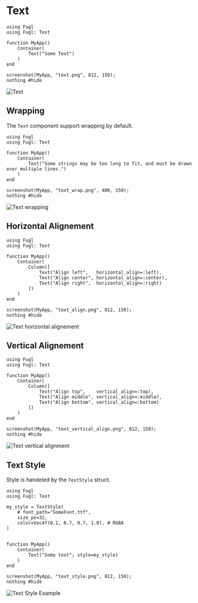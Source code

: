 # Text

``` @example TextExample
using Fugl
using Fugl: Text

function MyApp()
    Container(
        Text("Some Text")
    )
end

screenshot(MyApp, "text.png", 812, 150);
nothing #hide
```

![Text](text.png)

## Wrapping

The `Text` component support wrapping by default.

``` @example TextWrappingExample
using Fugl
using Fugl: Text

function MyApp()
    Container(
        Text("Some strings may be too long to fit, and must be drawn over multiple lines.")
    )
end

screenshot(MyApp, "text_wrap.png", 400, 150);
nothing #hide
```

![Text wrapping](text_wrap.png)

## Horizontal Alignement

``` @example TextAlignement
using Fugl
using Fugl: Text

function MyApp()
    Container(
        Column([
            Text("Align left",   horizontal_align=:left), 
            Text("Align center", horizontal_align=:center), 
            Text("Align right",  horizontal_align=:right)
        ])
    )
end

screenshot(MyApp, "text_align.png", 812, 150);
nothing #hide
```

![Text horizontal alignement](text_align.png)

## Vertical Alignement

``` @example TextVerticalAlignment
using Fugl
using Fugl: Text

function MyApp()
    Container(
        Column([
            Text("Align top",    vertical_align=:top), 
            Text("Align middle", vertical_align=:middle), 
            Text("Align bottom", vertical_align=:bottom)
        ])
    )
end

screenshot(MyApp, "text_vertical_align.png", 812, 150);
nothing #hide
```

![Text vertical alignment](text_vertical_align.png)

## Text Style

Style is handeled by the `TextStyle` struct.

``` @example TextVerticalAlignment
using Fugl
using Fugl: Text

my_style = TextStyle(
    # font_path="SomeFont.ttf",
    size_px=32,
    color=Vec4f(0.1, 0.7, 0.7, 1.0), # RGBA
)


function MyApp()
    Container(
        Text("Some text"; style=my_style)
    )
end

screenshot(MyApp, "text_style.png", 812, 150);
nothing #hide
```

![Text Style Example](text_style.png)
